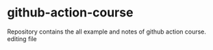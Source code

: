 # github-action-course
Repository contains the all example and notes of github action course. editing file
